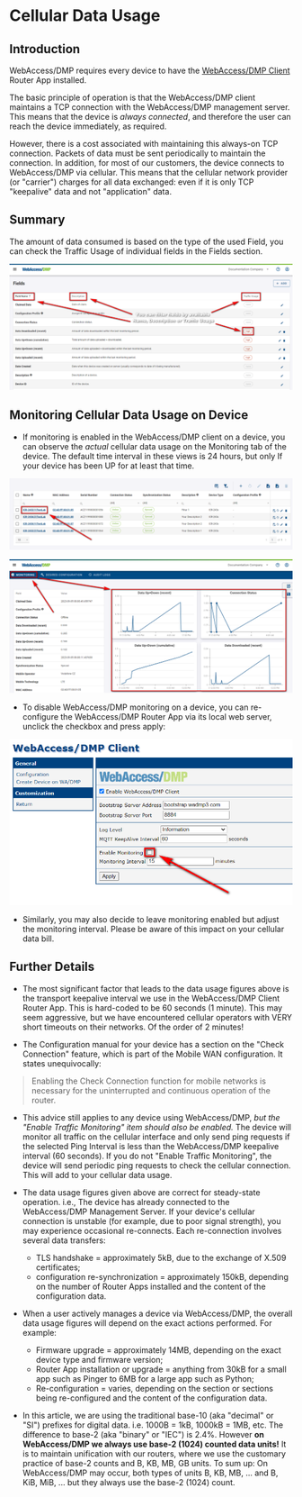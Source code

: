 # Cellular Data Usage

## Introduction

WebAccess/DMP requires every device to have the [WebAccess/DMP Client](https://ep.advantech-bb.cz/products/software/user-modules#webaccessdmp-client) Router App installed.

The basic principle of operation is that the WebAccess/DMP client maintains a TCP connection with the WebAccess/DMP management server.
This means that the device is *always connected*, and therefore the user can reach the device immediately, as required.

However, there is a cost associated with maintaining this always-on TCP connection.
Packets of data must be sent periodically to maintain the connection.
In addition, for most of our customers, the device connects to WebAccess/DMP via cellular.
This means that the cellular network provider (or "carrier") charges for all data exchanged: even if it is only TCP "keepalive" data and not "application" data.

## Summary

The amount of data consumed is based on the type of the used Field, you can check the Traffic Usage of individual fields in the Fields section.

![Traffic Usage](./traffic-usage.png "Traffic Usage")

## Monitoring Cellular Data Usage on Device


* If monitoring is enabled in the WebAccess/DMP client on a device, you can observe the *actual* cellular data usage on the Monitoring tab of the device.
The default time interval in these views is 24 hours, but only If your device has been UP for at least that time.

![Router Details](./click_on_router.png "Router Details")

![Device Dashboard](./cellular-usage2.png "Device Dashboard")

* To disable WebAccess/DMP monitoring on a device, you can re-configure the WebAccess/DMP Router App via its local web server, unclick the checkbox and press apply:

![WebAccess/DMP Client configuration options](./dmp-client1.png "WebAccess/DMP Client configuration options")

* Similarly, you may also decide to leave monitoring enabled but adjust the monitoring interval.
Please be aware of this impact on your cellular data bill.

## Further Details

* The most significant factor that leads to the data usage figures above is the transport keepalive interval we use in the WebAccess/DMP Client Router App.
This is hard-coded to be 60 seconds (1 minute). This may seem aggressive, but we have encountered cellular operators with VERY short timeouts on their networks. Of the order of 2 minutes!

* The Configuration manual for your device has a section on the "Check Connection" feature, which is part of the Mobile WAN configuration.
It states unequivocally:

> Enabling the Check Connection function for mobile networks is necessary for the uninterrupted and continuous operation of the router.

* This advice still applies to any device using WebAccess/DMP, *but the "Enable Traffic Monitoring" item should also be enabled.*
The device will monitor all traffic on the cellular interface and only send ping requests if the selected Ping Interval is less than the WebAccess/DMP keepalive interval (60 seconds).
If you do not "Enable Traffic Monitoring", the device will send periodic ping requests to check the cellular connection. This will add to your cellular data usage.

* The data usage figures given above are correct for steady-state operation. i.e., The device has already connected to the WebAccess/DMP Management Server.
If your device's cellular connection is unstable (for example, due to poor signal strength), you may experience occasional re-connects.
Each re-connection involves several data transfers:
  * TLS handshake = approximately 5kB, due to the exchange of X.509 certificates;
  * configuration re-synchronization = approximately 150kB, depending on the number of Router Apps installed and the content of the configuration data. 

* When a user actively manages a device via WebAccess/DMP, the overall data usage figures will depend on the exact actions performed.
For example:
  * Firmware upgrade = approximately 14MB, depending on the exact device type and firmware version;
  * Router App installation or upgrade = anything from 30kB for a small app such as Pinger to 6MB for a large app such as Python;
  * Re-configuration = varies, depending on the section or sections being re-configured and the content of the configuration data.

* In this article, we are using the traditional base-10 (aka "decimal" or "SI") prefixes for digital data. i.e. 1000B = 1kB, 1000kB = 1MB, etc. The difference to base-2 (aka "binary" or "IEC") is 2.4%. However **on WebAccess/DMP we always use base-2 (1024) counted data units!** It is to maintain unification with our routers, where we use the customary practice of base-2 counts and B, KB, MB, GB units. To sum up: On WebAccess/DMP may occur, both types of units B, KB, MB, ... and B, KiB, MiB, ... but they always use the base-2 (1024) count.